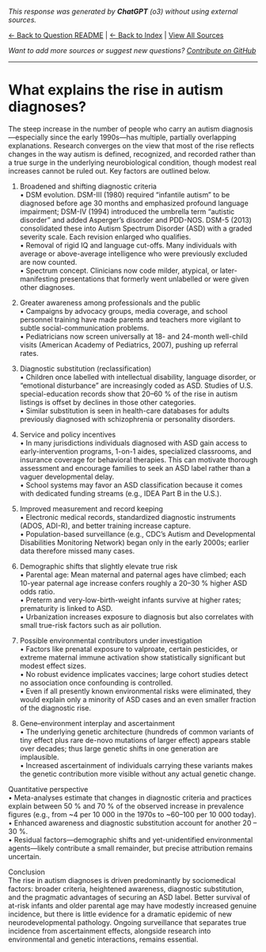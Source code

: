 <!-- 
Generated by: chatgpt
Model: o3
Prompt type: default
Generated at: 2025-06-13T21:38:35.557331
-->

*This response was generated by **ChatGPT** (o3) without using external sources.*

[← Back to Question README](README.md) | [← Back to Index](../README.md) | [View All Sources](../allsources.md)

*Want to add more sources or suggest new questions? [Contribute on GitHub](https://github.com/justinwest/SuggestedSources)*

---

# What explains the rise in autism diagnoses?

The steep increase in the number of people who carry an autism diagnosis—especially since the early 1990s—has multiple, partially overlapping explanations. Research converges on the view that most of the rise reflects changes in the way autism is defined, recognized, and recorded rather than a true surge in the underlying neurobiological condition, though modest real increases cannot be ruled out. Key factors are outlined below.

1. Broadened and shifting diagnostic criteria  
   • DSM evolution. DSM-III (1980) required “infantile autism” to be diagnosed before age 30 months and emphasized profound language impairment; DSM-IV (1994) introduced the umbrella term “autistic disorder” and added Asperger’s disorder and PDD-NOS. DSM-5 (2013) consolidated these into Autism Spectrum Disorder (ASD) with a graded severity scale. Each revision enlarged who qualifies.  
   • Removal of rigid IQ and language cut-offs. Many individuals with average or above-average intelligence who were previously excluded are now counted.  
   • Spectrum concept. Clinicians now code milder, atypical, or later-manifesting presentations that formerly went unlabelled or were given other diagnoses.

2. Greater awareness among professionals and the public  
   • Campaigns by advocacy groups, media coverage, and school personnel training have made parents and teachers more vigilant to subtle social-communication problems.  
   • Pediatricians now screen universally at 18- and 24-month well-child visits (American Academy of Pediatrics, 2007), pushing up referral rates.

3. Diagnostic substitution (reclassification)  
   • Children once labelled with intellectual disability, language disorder, or “emotional disturbance” are increasingly coded as ASD. Studies of U.S. special-education records show that 20–60 % of the rise in autism listings is offset by declines in those other categories.  
   • Similar substitution is seen in health-care databases for adults previously diagnosed with schizophrenia or personality disorders.

4. Service and policy incentives  
   • In many jurisdictions individuals diagnosed with ASD gain access to early-intervention programs, 1-on-1 aides, specialized classrooms, and insurance coverage for behavioral therapies. This can motivate thorough assessment and encourage families to seek an ASD label rather than a vaguer developmental delay.  
   • School systems may favor an ASD classification because it comes with dedicated funding streams (e.g., IDEA Part B in the U.S.).

5. Improved measurement and record keeping  
   • Electronic medical records, standardized diagnostic instruments (ADOS, ADI-R), and better training increase capture.  
   • Population-based surveillance (e.g., CDC’s Autism and Developmental Disabilities Monitoring Network) began only in the early 2000s; earlier data therefore missed many cases.

6. Demographic shifts that slightly elevate true risk  
   • Parental age: Mean maternal and paternal ages have climbed; each 10-year paternal age increase confers roughly a 20–30 % higher ASD odds ratio.  
   • Preterm and very-low-birth-weight infants survive at higher rates; prematurity is linked to ASD.  
   • Urbanization increases exposure to diagnosis but also correlates with small true-risk factors such as air pollution.

7. Possible environmental contributors under investigation  
   • Factors like prenatal exposure to valproate, certain pesticides, or extreme maternal immune activation show statistically significant but modest effect sizes.  
   • No robust evidence implicates vaccines; large cohort studies detect no association once confounding is controlled.  
   • Even if all presently known environmental risks were eliminated, they would explain only a minority of ASD cases and an even smaller fraction of the diagnostic rise.

8. Gene–environment interplay and ascertainment  
   • The underlying genetic architecture (hundreds of common variants of tiny effect plus rare de-novo mutations of larger effect) appears stable over decades; thus large genetic shifts in one generation are implausible.  
   • Increased ascertainment of individuals carrying these variants makes the genetic contribution more visible without any actual genetic change.

Quantitative perspective  
   • Meta-analyses estimate that changes in diagnostic criteria and practices explain between 50 % and 70 % of the observed increase in prevalence figures (e.g., from ~4 per 10 000 in the 1970s to ~60–100 per 10 000 today).  
   • Enhanced awareness and diagnostic substitution account for another 20 – 30 %.  
   • Residual factors—demographic shifts and yet-unidentified environmental agents—likely contribute a small remainder, but precise attribution remains uncertain.

Conclusion  
The rise in autism diagnoses is driven predominantly by sociomedical factors: broader criteria, heightened awareness, diagnostic substitution, and the pragmatic advantages of securing an ASD label. Better survival of at-risk infants and older parental age may have modestly increased genuine incidence, but there is little evidence for a dramatic epidemic of new neurodevelopmental pathology. Ongoing surveillance that separates true incidence from ascertainment effects, alongside research into environmental and genetic interactions, remains essential.